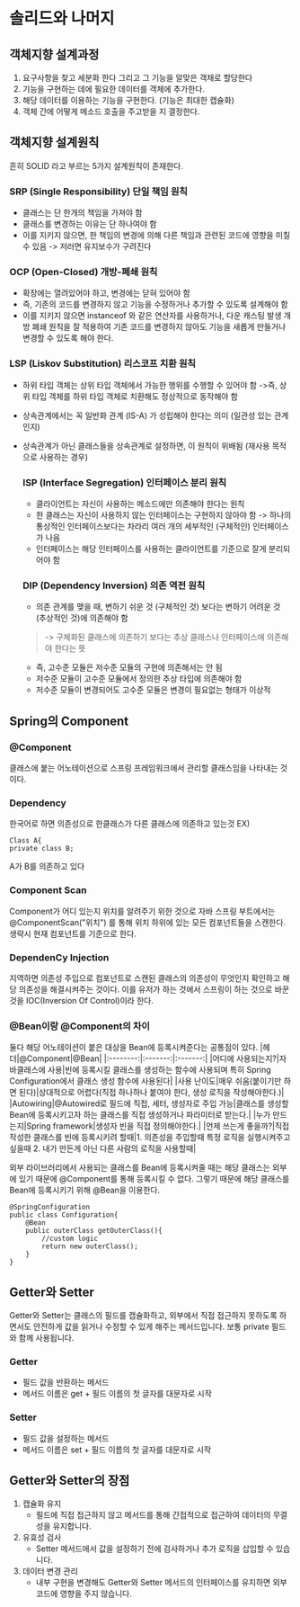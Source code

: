 # 솔리드와 나머지
## 객체지향 설계과정
1. 요구사항을 찾고 세분화 한다 그리고 그 기능을 알맞은 객채로 할당한다
2. 기능을 구현하는 데에 필요한 데이터를 객체에 추가한다. 
3. 해당 데이터를 이용하는 기능을 구현한다. (기능은 최대한 캡슐화)
4. 객체 간에 어떻게 메소드 호출을 주고받을 지 결정한다.

## 객체지향 설계원칙
흔히 SOLID 라고 부르는 5가지 설계원칙이 존재한다.
### SRP (Single Responsibility) 단일 책임 원칙
- 클래스는 단 한개의 책임을 가져야 함
- 클래스를 변경하는 이유는 단 하나여야 함
- 이를 지키지 않으면, 한 책임의 변경에 의해 다른 책임과 관련된 코드에 영향을 미칠 수 있음 -> 저러면 유지보수가 구려진다

### OCP (Open-Closed) 개방-폐쇄 원칙
- 확장에는 열려있어야 하고, 변경에는 닫혀 있어야 함
- 즉, 기존의 코드를 변경하지 않고 기능을 수정하거나 추가할 수 있도록 설계해야 함
- 이를 지키지 않으면 instanceof 와 같은 연산자를 사용하거나, 다운 캐스팅 발생
개방 폐쇄 원칙을 잘 적용하여 기존 코드를 변경하지 않아도 기능을 새롭게 만들거나 변경할 수 있도록 해야 한다.

### LSP (Liskov Substitution) 리스코프 치환 원칙
- 하위 타입 객체는 상위 타입 객체에서 가능한 행위를 수행할 수 있어야 함
->즉, 상위 타입 객체를 하위 타입 객체로 치환해도 정상적으로 동작해야 함
- 상속관계에서는 꼭 일반화 관계 (IS-A) 가 성립해야 한다는 의미 (일관성 있는 관계인지)
- 상속관계가 아닌 클래스들을 상속관계로 설정하면, 이 원칙이 위배됨 (재사용 목적으로 사용하는 경우)

  ### ISP (Interface Segregation) 인터페이스 분리 원칙
  - 클라이언트는 자신이 사용하는 메소드에만 의존해야 한다는 원칙
  - 한 클래스는 자신이 사용하지 않는 인터페이스는 구현하지 않아야 함
  -> 하나의 통상적인 인터페이스보다는 차라리 여러 개의 세부적인 (구체적인) 인터페이스가 나음
  - 인터페이스는 해당 인터페이스를 사용하는 클라이언트를 기준으로 잘게 분리되어야 함
 
  ### DIP (Dependency Inversion) 의존 역전 원칙
  - 의존 관계를 맺을 때, 변하기 쉬운 것 (구체적인 것) 보다는 변하기 어려운 것 (추상적인 것)에 의존해야 함
  > -> 구체화된 클래스에 의존하기 보다는 추상 클래스나 인터페이스에 의존해야 한다는 뜻
  - 즉, 고수준 모듈은 저수준 모듈의 구현에 의존해서는 안 됨
  - 저수준 모듈이 고수준 모듈에서 정의한 추상 타입에 의존해야 함
  - 저수준 모듈이 변경되어도 고수준 모듈은 변경이 필요없는 형태가 이상적
  
## Spring의 Component
  
### @Component
클래스에 붙는 어노테이션으로 스프링 프레임워크에서 관리할 클래스임을 나타내는 것이다.

### Dependency
한국어로 하면 의존성으로 한클래스가 다른 클래스에 의존하고 있는것
EX)
```
Class A{
private class B;
```
A가 B를 의존하고 있다

### Component Scan
Component가 어디 있는지 위치를 알려주기 위한 것으로 자바 스프링 부트에서는 @ComponentScan("위치") 를 통해 위치 하위에 있는 모든 컴포넌트들을 스캔한다.
생략시 현재 컴포넌트를 기준으로 한다.

### DependenCy Injection
지역하면 의존성 주입으로 컴포넌트로 스캔된 클래스의 의존성이 무엇인지 확인하고 해당 의존성을 해결시켜주는 것이다. 이를 유저가 하는 것에서 스프링이 하는 것으로 바꾼 것을 IOC(Inversion Of Control)이라 한다.

### @Bean이랑 @Component의 차이
둘다 해당 어노테이션이 붙은 대상을 Bean에 등록시켜준다는 공통점이 있다.
|헤더|@Component|@Bean|
|:--------:|:-------:|:-------:|
|어디에 사용되는지?|자바클래스에 사용|빈에 등록시킬 클래스를 생성하는 함수에 사용되며 특히 Spring Configuration에서 클래스 생성 함수에 사용된다|
|사용 난이도|매우 쉬움(붙이기만 하면 된다)|상대적으로 어렵다(직접 하나하나 붙여야 한다, 생성 로직을 작성해야한다.)|
|Autowiring|@Autowired로 필드에 직접, 세터, 생성자로 주입 가능|클래스를 생성할 Bean에 등록시키고자 하는 클래스를 직접 생성하거나 파라미터로 받는다.|
|누가 만드는지|Spring framework|생성자 빈을 직접 정의해야한다.|
|언제 쓰는게 좋을까?|직접 작성한 클래스를 빈에 등록시키려 할때|1. 의존성을 주입할때 특정 로직을 실행시켜주고 싶을때 2. 내가 만든게 아닌 다른 사람의 로직을 사용할때|

외부 라이브러리에서 사용되는 클래스를 Bean에 등록시켜줄 때는 해당 클래스는 외부에 있기 때문에 @Component를 통해 등록시킬 수 없다. 그렇기 때문에 해당 클래스를 Bean에 등록시키기 위해 @Bean을 이용한다.
```
@SpringConfiguration
public class Configuration{
	@Bean
    public outerClass getOuterClass(){
    	//custom logic
    	return new outerClass();
    }
}
```

## Getter와 Setter
Getter와 Setter는 클래스의 필드를 캡슐화하고, 외부에서 직접 접근하지 못하도록 하면서도 안전하게 값을 읽거나 수정할 수 있게 해주는 메서드입니다. 보통 private 필드와 함께 사용됩니다.

### Getter
- 필드 값을 반환하는 메서드
- 메서드 이름은 get + 필드 이름의 첫 글자를 대문자로 시작

### Setter
- 필드 값을 설정하는 메서드
- 메서드 이름은 set + 필드 이름의 첫 글자를 대문자로 시작

## Getter와 Setter의 장점
1. 캡슐화 유지
   - 필드에 직접 접근하지 않고 메서드를 통해 간접적으로 접근하여 데이터의 무결성을 유지합니다.
2. 유효성 검사
   - Setter 메서드에서 값을 설정하기 전에 검사하거나 추가 로직을 삽입할 수 있습니다.
3. 데이터 변경 관리
   - 내부 구현을 변경해도 Getter와 Setter 메서드의 인터페이스를 유지하면 외부 코드에 영향을 주지 않습니다.
